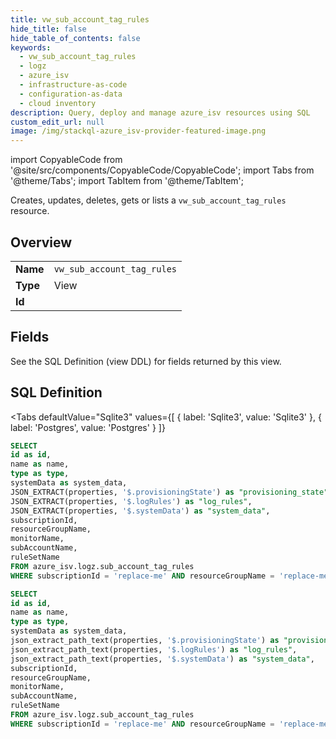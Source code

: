 ```yaml
--- 
title: vw_sub_account_tag_rules
hide_title: false
hide_table_of_contents: false
keywords:
  - vw_sub_account_tag_rules
  - logz
  - azure_isv
  - infrastructure-as-code
  - configuration-as-data
  - cloud inventory
description: Query, deploy and manage azure_isv resources using SQL
custom_edit_url: null
image: /img/stackql-azure_isv-provider-featured-image.png
---
```


import CopyableCode from '@site/src/components/CopyableCode/CopyableCode';
import Tabs from '@theme/Tabs';
import TabItem from '@theme/TabItem';

Creates, updates, deletes, gets or lists a <code>vw_sub_account_tag_rules</code> resource.

## Overview
<table><tbody>
<tr><td><b>Name</b></td><td><code>vw_sub_account_tag_rules</code></td></tr>
<tr><td><b>Type</b></td><td>View</td></tr>
<tr><td><b>Id</b></td><td><CopyableCode code="azure_isv.logz.vw_sub_account_tag_rules" /></td></tr>
</tbody></table>

## Fields

See the SQL Definition (view DDL) for fields returned by this view.

## SQL Definition

<Tabs
defaultValue="Sqlite3"
values={[
{ label: 'Sqlite3', value: 'Sqlite3' },
{ label: 'Postgres', value: 'Postgres' }
]}
>
<TabItem value="Sqlite3">

```sql
SELECT
id as id,
name as name,
type as type,
systemData as system_data,
JSON_EXTRACT(properties, '$.provisioningState') as "provisioning_state",
JSON_EXTRACT(properties, '$.logRules') as "log_rules",
JSON_EXTRACT(properties, '$.systemData') as "system_data",
subscriptionId,
resourceGroupName,
monitorName,
subAccountName,
ruleSetName
FROM azure_isv.logz.sub_account_tag_rules
WHERE subscriptionId = 'replace-me' AND resourceGroupName = 'replace-me' AND monitorName = 'replace-me' AND subAccountName = 'replace-me';
```

</TabItem>
<TabItem value="Postgres">

```sql
SELECT
id as id,
name as name,
type as type,
systemData as system_data,
json_extract_path_text(properties, '$.provisioningState') as "provisioning_state",
json_extract_path_text(properties, '$.logRules') as "log_rules",
json_extract_path_text(properties, '$.systemData') as "system_data",
subscriptionId,
resourceGroupName,
monitorName,
subAccountName,
ruleSetName
FROM azure_isv.logz.sub_account_tag_rules
WHERE subscriptionId = 'replace-me' AND resourceGroupName = 'replace-me' AND monitorName = 'replace-me' AND subAccountName = 'replace-me';
```

</TabItem>
</Tabs>
